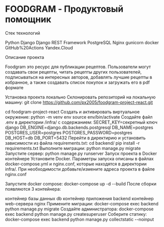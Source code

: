 # FOODGRAM - Продуктовый помощник

Стек технологий

Python Django Django REST Framework PostgreSQL Nginx gunicorn 
docker GitHub%20Actions Yandex.Cloud

Описание проекта

Foodgram это ресурс для публикации рецептов.
Пользователи могут создавать свои рецепты, читать рецепты других пользователей,
подписываться на интересных авторов, добавлять лучшие рецепты в избранное, 
а также создавать список покупок и загружать его в pdf формате

Установка проекта локально
Склонировать репозиторий на локальную машину:
git clone https://github.com/px2005/foodgram-project-react.git

cd foodgram-project-react
Cоздать и активировать виртуальное окружение:
python -m venv env
source env/bin/activate
Cоздайте файл .env в директории /infra/ с содержанием:
SECRET_KEY=секретный ключ django
DB_ENGINE=django.db.backends.postgresql
DB_NAME=postgres
POSTGRES_USER=postgres
POSTGRES_PASSWORD=postgres
DB_HOST=db
DB_PORT=5432
Перейти в директирию и установить зависимости из файла requirements.txt:
cd backend/
pip install -r requirements.txt
Выполните миграции:
python manage.py migrate
Запустите сервер:
python manage.py runserver
Запуск проекта в Docker контейнере
Установите Docker.
Параметры запуска описаны в файлах docker-compose.yml и nginx.conf,
которые находятся в директории infra/.
При необходимости добавьте/измените адреса проекта в файле nginx.conf

Запустите docker compose:
docker-compose up -d --build
После сборки появляются 3 контейнера:

контейнер базы данных db
контейнер приложения backend
контейнер web-сервера nginx
Примените миграции:
docker-compose exec backend python manage.py migrate
Создайте администратора:
docker-compose exec backend python manage.py createsuperuser
Соберите статику:
docker-compose exec backend python manage.py collectstatic --noinput
